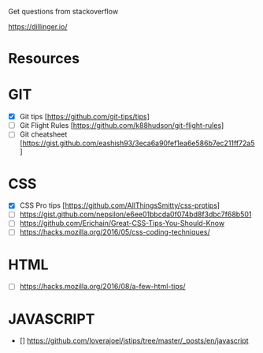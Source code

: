 Get questions from stackoverflow

https://dillinger.io/

# Resources

GIT
=========

- [x] Git tips [https://github.com/git-tips/tips]
- [ ] Git Flight Rules [https://github.com/k88hudson/git-flight-rules]
- [ ] Git cheatsheet [https://gist.github.com/eashish93/3eca6a90fef1ea6e586b7ec211ff72a5]

CSS
=========
- [x] CSS Pro tips [https://github.com/AllThingsSmitty/css-protips]
- [ ] https://gist.github.com/nepsilon/e6ee01bbcda0f074bd8f3dbc7f68b501
- [ ] https://github.com/Erichain/Great-CSS-Tips-You-Should-Know
- [ ] https://hacks.mozilla.org/2016/05/css-coding-techniques/

HTML
==========
- [ ] https://hacks.mozilla.org/2016/08/a-few-html-tips/

JAVASCRIPT
============
- [] https://github.com/loverajoel/jstips/tree/master/_posts/en/javascript